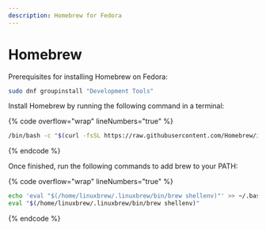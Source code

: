 ```yaml
---
description: Homebrew for Fedora
---
```


# Homebrew

Prerequisites for installing Homebrew on Fedora:

```bash
sudo dnf groupinstall "Development Tools"
```

Install Homebrew by running the following command in a terminal:

{% code overflow="wrap" lineNumbers="true" %}
```bash
/bin/bash -c "$(curl -fsSL https://raw.githubusercontent.com/Homebrew/install/HEAD/install.sh)"
```
{% endcode %}

Once finished, run the following commands to add brew to your PATH:

{% code overflow="wrap" lineNumbers="true" %}
```bash
echo 'eval "$(/home/linuxbrew/.linuxbrew/bin/brew shellenv)"' >> ~/.bash_profile
eval "$(/home/linuxbrew/.linuxbrew/bin/brew shellenv)"
```
{% endcode %}

